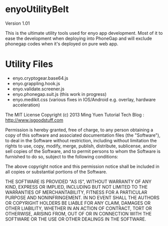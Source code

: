 enyoUtilityBelt
===============

Version 1.01

This is the ultimate utility tools used for enyo app development. Most of it to ease the development when deploying into PhoneGap and will exclude phonegap codes when it's deployed on pure web app.

Utility Files
=============
- enyo.cryptogear.base64.js
- enyo.grappling.hook.js 
- enyo.validate.screener.js
- enyo.phonegap.suit.js (this work in progress)
- enyo.medikit.css (various fixes in IOS/Android e.g. overlay, hardware acceleration)

The MIT License Copyright (c) 2013 Ming Yuen Tutorial Tech Blog : http://www.isgoodstuff.com

Permission is hereby granted, free of charge, to any person obtaining a copy of this software and associated documentation files (the "Software"), to deal in the Software without restriction, including without limitation the rights to use, copy, modify, merge, publish, distribute, sublicense, and/or sell copies of the Software, and to permit persons to whom the Software is furnished to do so, subject to the following conditions:

The above copyright notice and this permission notice shall be included in all copies or substantial portions of the Software.

THE SOFTWARE IS PROVIDED "AS IS", WITHOUT WARRANTY OF ANY KIND, EXPRESS OR IMPLIED, INCLUDING BUT NOT LIMITED TO THE WARRANTIES OF MERCHANTABILITY, FITNESS FOR A PARTICULAR PURPOSE AND NONINFRINGEMENT. IN NO EVENT SHALL THE AUTHORS OR COPYRIGHT HOLDERS BE LIABLE FOR ANY CLAIM, DAMAGES OR OTHER LIABILITY, WHETHER IN AN ACTION OF CONTRACT, TORT OR OTHERWISE, ARISING FROM, OUT OF OR IN CONNECTION WITH THE SOFTWARE OR THE USE OR OTHER DEALINGS IN THE SOFTWARE.

